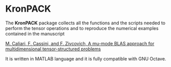 # KronPACK #

The **KronPACK** package collects all the functions and the scripts needed to
perform the tensor operations and to reproduce the numerical examples contained
in the manuscript

[M. Caliari, F. Cassini, and F. Zivcovich, A mu-mode BLAS approach for
multidimensional tensor-structured problems](https://arxiv.org/abs/2112.11238)

It is written in MATLAB language and it is fully compatible with GNU Octave.
